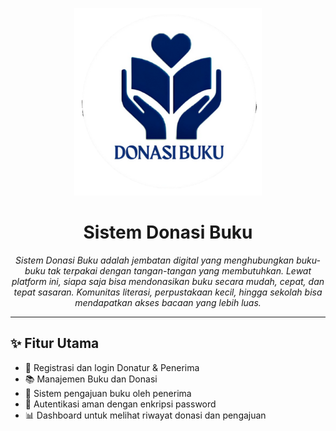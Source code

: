 <p align="center">
  <img src="https://github.com/Sukmawati23/Donasi_Buku/blob/main/public/LOGO-SDB.png" width="300" alt="Logo Donasi Buku">
</p>

<h1 align="center">Sistem Donasi Buku</h1>

<p align="center">
  <em>
    Sistem Donasi Buku adalah jembatan digital yang menghubungkan buku-buku tak terpakai dengan tangan-tangan yang membutuhkan.
    Lewat platform ini, siapa saja bisa mendonasikan buku secara mudah, cepat, dan tepat sasaran.
    Komunitas literasi, perpustakaan kecil, hingga sekolah bisa mendapatkan akses bacaan yang lebih luas.
  </em>
</p>

---

## ✨ Fitur Utama

-   🧾 Registrasi dan login Donatur & Penerima
-   📚 Manajemen Buku dan Donasi
-   🎯 Sistem pengajuan buku oleh penerima
-   🔐 Autentikasi aman dengan enkripsi password
-   📊 Dashboard untuk melihat riwayat donasi dan pengajuan
